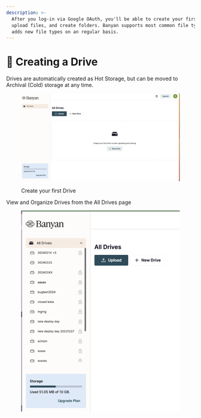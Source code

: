 ```yaml
---
description: >-
  After you log-in via Google OAuth, you'll be able to create your first Drive,
  upload files, and create folders. Banyan supports most common file types, and
  adds new file types on an regular basis.
---
```


# 📝 Creating a Drive

Drives are automatically created as Hot Storage, but can be moved to Archival (Cold) storage at any time.

<figure><img src="../../.gitbook/assets/Screenshot 2024-03-26 at 1.51.31 PM.png" alt=""><figcaption><p>Create your first Drive</p></figcaption></figure>

View and Organize Drives from the All Drives page&#x20;

<figure><img src="../../.gitbook/assets/Screenshot 2024-03-26 at 2.35.32 PM.png" alt=""><figcaption></figcaption></figure>





